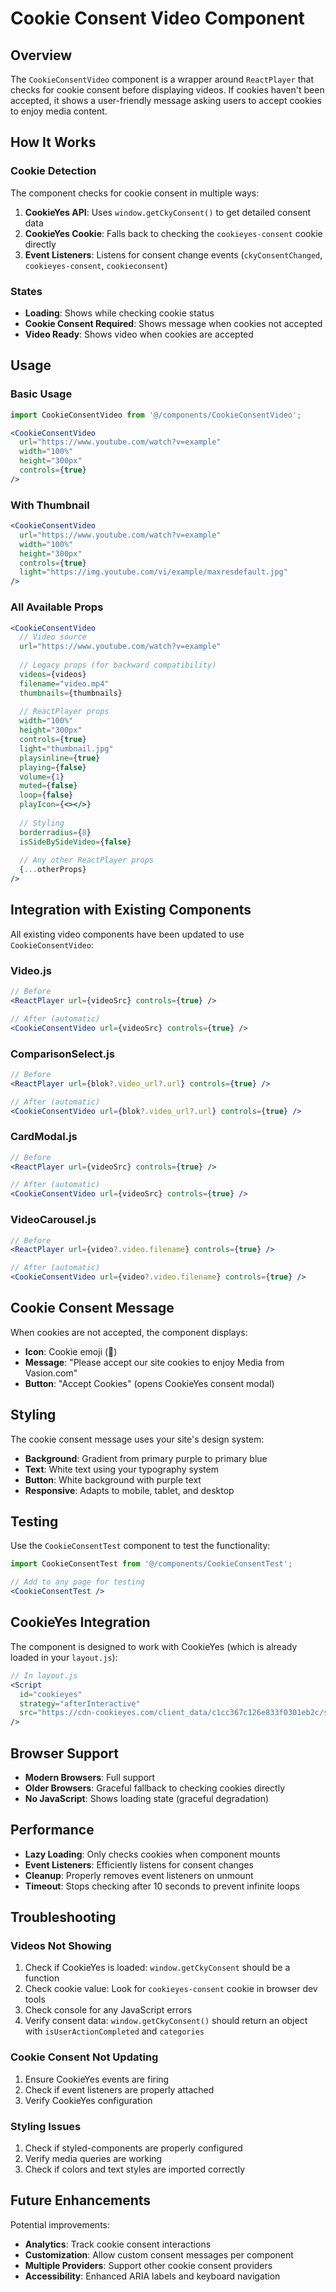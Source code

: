 # Cookie Consent Video Component

## Overview

The `CookieConsentVideo` component is a wrapper around `ReactPlayer` that checks for cookie consent before displaying videos. If cookies haven't been accepted, it shows a user-friendly message asking users to accept cookies to enjoy media content.

## How It Works

### Cookie Detection
The component checks for cookie consent in multiple ways:

1. **CookieYes API**: Uses `window.getCkyConsent()` to get detailed consent data
2. **CookieYes Cookie**: Falls back to checking the `cookieyes-consent` cookie directly
3. **Event Listeners**: Listens for consent change events (`ckyConsentChanged`, `cookieyes-consent`, `cookieconsent`)

### States
- **Loading**: Shows while checking cookie status
- **Cookie Consent Required**: Shows message when cookies not accepted
- **Video Ready**: Shows video when cookies are accepted

## Usage

### Basic Usage
```jsx
import CookieConsentVideo from '@/components/CookieConsentVideo';

<CookieConsentVideo
  url="https://www.youtube.com/watch?v=example"
  width="100%"
  height="300px"
  controls={true}
/>
```

### With Thumbnail
```jsx
<CookieConsentVideo
  url="https://www.youtube.com/watch?v=example"
  width="100%"
  height="300px"
  controls={true}
  light="https://img.youtube.com/vi/example/maxresdefault.jpg"
/>
```

### All Available Props
```jsx
<CookieConsentVideo
  // Video source
  url="https://www.youtube.com/watch?v=example"
  
  // Legacy props (for backward compatibility)
  videos={videos}
  filename="video.mp4"
  thumbnails={thumbnails}
  
  // ReactPlayer props
  width="100%"
  height="300px"
  controls={true}
  light="thumbnail.jpg"
  playsinline={true}
  playing={false}
  volume={1}
  muted={false}
  loop={false}
  playIcon={<></>}
  
  // Styling
  borderradius={8}
  isSideBySideVideo={false}
  
  // Any other ReactPlayer props
  {...otherProps}
/>
```

## Integration with Existing Components

All existing video components have been updated to use `CookieConsentVideo`:

### Video.js
```jsx
// Before
<ReactPlayer url={videoSrc} controls={true} />

// After (automatic)
<CookieConsentVideo url={videoSrc} controls={true} />
```

### ComparisonSelect.js
```jsx
// Before
<ReactPlayer url={blok?.video_url?.url} controls={true} />

// After (automatic)
<CookieConsentVideo url={blok?.video_url?.url} controls={true} />
```

### CardModal.js
```jsx
// Before
<ReactPlayer url={videoSrc} controls={true} />

// After (automatic)
<CookieConsentVideo url={videoSrc} controls={true} />
```

### VideoCarousel.js
```jsx
// Before
<ReactPlayer url={video?.video.filename} controls={true} />

// After (automatic)
<CookieConsentVideo url={video?.video.filename} controls={true} />
```

## Cookie Consent Message

When cookies are not accepted, the component displays:

- **Icon**: Cookie emoji (🍪)
- **Message**: "Please accept our site cookies to enjoy Media from Vasion.com"
- **Button**: "Accept Cookies" (opens CookieYes consent modal)

## Styling

The cookie consent message uses your site's design system:
- **Background**: Gradient from primary purple to primary blue
- **Text**: White text using your typography system
- **Button**: White background with purple text
- **Responsive**: Adapts to mobile, tablet, and desktop

## Testing

Use the `CookieConsentTest` component to test the functionality:

```jsx
import CookieConsentTest from '@/components/CookieConsentTest';

// Add to any page for testing
<CookieConsentTest />
```

## CookieYes Integration

The component is designed to work with CookieYes (which is already loaded in your `layout.js`):

```jsx
// In layout.js
<Script
  id="cookieyes"
  strategy="afterInteractive"
  src="https://cdn-cookieyes.com/client_data/c1cc367c126e833f0301eb2c/script.js"
/>
```

## Browser Support

- **Modern Browsers**: Full support
- **Older Browsers**: Graceful fallback to checking cookies directly
- **No JavaScript**: Shows loading state (graceful degradation)

## Performance

- **Lazy Loading**: Only checks cookies when component mounts
- **Event Listeners**: Efficiently listens for consent changes
- **Cleanup**: Properly removes event listeners on unmount
- **Timeout**: Stops checking after 10 seconds to prevent infinite loops

## Troubleshooting

### Videos Not Showing
1. Check if CookieYes is loaded: `window.getCkyConsent` should be a function
2. Check cookie value: Look for `cookieyes-consent` cookie in browser dev tools
3. Check console for any JavaScript errors
4. Verify consent data: `window.getCkyConsent()` should return an object with `isUserActionCompleted` and `categories`

### Cookie Consent Not Updating
1. Ensure CookieYes events are firing
2. Check if event listeners are properly attached
3. Verify CookieYes configuration

### Styling Issues
1. Check if styled-components are properly configured
2. Verify media queries are working
3. Check if colors and text styles are imported correctly

## Future Enhancements

Potential improvements:
- **Analytics**: Track cookie consent interactions
- **Customization**: Allow custom consent messages per component
- **Multiple Providers**: Support other cookie consent providers
- **Accessibility**: Enhanced ARIA labels and keyboard navigation
